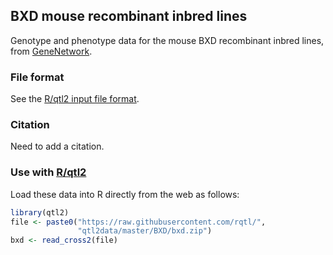 ## BXD mouse recombinant inbred lines

Genotype and phenotype data for the mouse BXD recombinant inbred
lines, from [GeneNetwork](http://gn2.genenetwork.org).

### File format

See the [R/qtl2 input file format](https://kbroman.org/qtl2/assets/vignettes/input_files.html).



### Citation

Need to add a citation.



### Use with [R/qtl2](https://kbroman.org/qtl2)

Load these data into R directly from the web as follows:

```r
library(qtl2)
file <- paste0("https://raw.githubusercontent.com/rqtl/",
               "qtl2data/master/BXD/bxd.zip")
bxd <- read_cross2(file)
```
